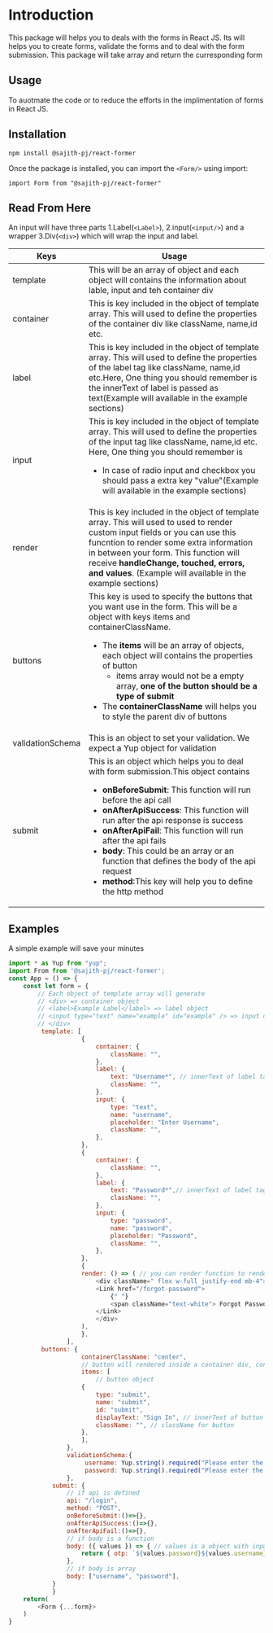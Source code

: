 
# Introduction

This package will helps you to deals with the forms in React JS. Its will helps you to create forms, validate the forms and to deal with the form submission. This package will take array and return the curresponding form

## Usage

To auotmate the code or to reduce the efforts in the implimentation of forms in React JS.

## Installation

```
npm install @sajith-pj/react-former
```

Once the package is installed, you can import the `<Form/>` using import:

```
import Form from "@sajith-pj/react-former"
```

## Read From Here

An input will have three parts 1.Label(`<Label>`), 2.input(`<input/>`) and a wrapper 3.Div(`<div>`) which will wrap the input and label.

| Keys             | Usage                                                                                                                                                                                                                                                                                                                                                                                                                                                                                                           |
| ---------------- | --------------------------------------------------------------------------------------------------------------------------------------------------------------------------------------------------------------------------------------------------------------------------------------------------------------------------------------------------------------------------------------------------------------------------------------------------------------------------------------------------------------- |
| template         | This will be an array of object and each object will contains the information about lable, input and teh container div                                                                                                                                                                                                                                                                                                                                                                                          |
| container        | This is key included in the object of template array. This will used to define the properties of the container div like className, name,id etc.                                                                                                                                                                                                                                                                                                                                                                 |
| label            | This is key included in the object of template array. This will used to define the properties of the label tag like className, name,id etc.Here, One thing you should remember is the innerText of label is passed as text(Example will available in the example sections)                                                                                                                                                                                                                                      |
| input            | This is key included in the object of template array. This will used to define the properties of the input tag like className, name,id etc.<br> Here, One thing you should remember is<ul> <li> In case of radio input and checkbox you should pass a extra key "value"(Example will available in the example sections)</li> </ul>                                                                                                                                                                              |
| render           | This is key included in the object of template array. This will used to used to render custom input fields or you can use this funcntion to render some extra information in between your form. This function will receive **handleChange, touched, errors, and values**. (Example will available in the example sections)                                                                                                                                                                                      |
| buttons          | This key is used to specify the buttons that you want use in the form. This will be a object with keys items and containerClassName. <ul> <li> The **items** will be an array of objects, each object will contains the properties of button <ul> <li> items array would not be a empty array, **one of the button should be a type of submit** </li> </ul> </li><li> The **containerClassName** will helps you to style the parent div of buttons </li> </ul>                                                  |
| validationSchema | This is an object to set your validation. We expect a Yup object for validation                                                                                                                                                                                                                                                                                                                                                                                                                                 |
| submit           | This is an object which helps you to deal with form submission.This object contains <ul> <li>**onBeforeSubmit**: This function will run before the api call</li> <li>**onAfterApiSuccess**: This function will run after the api response is success</li> <li>**onAfterApiFail**: This function will run after the api fails</li> <li>**body**: This could be an array or an function that defines the body of the api request </li> <li>**method**:This key will help you to define the http method</li> </ul> |

## Examples
A simple example will save your minutes

```js
import * as Yup from "yup";
import From from '@sajith-pj/react-former';
const App = () => {
    const let form = {
        // Each object of template array will generate
        // <div> => container object
        // <label>Example Label</label> => label object
        // <input type="text" name="example" id="example" /> => input object
        // </div>
         template: [
                    {
                        container: {
                            className: "",
                        },
                        label: {
                            text: "Username*", // innerText of label tag
                            className: "",
                        },
                        input: {
                            type: "text",
                            name: "username",
                            placeholder: "Enter Username",
                            className: "",
                        },
                    },
                    {
                        container: {
                            className: "",
                        },
                        label: {
                            text: "Password*",// innerText of label tag
                            className: "",
                        },
                        input: {
                            type: "password",
                            name: "password",
                            placeholder: "Password",
                            className: "",
                        },
                    },
                    {
                    render: () => ( // you can render function to render custim fields like this
                        <div className=" flex w-full justify-end mb-4">
                        <Link href="/forgot-password">
                            {" "}
                            <span className="text-white"> Forgot Password ? </span>
                        </Link>
                        </div>
                    ),
                    },
                ],
         buttons: {
                    containerClassName: "center",
                    // button will rendered inside a container div, containerClassName will assigned to the container div
                    items: [
                        // button object
                    {
                        type: "submit",
                        name: "submit",
                        id: "submit",
                        displayText: "Sign In", // innerText of button
                        className: "", // className for button
                    },
                    ],
                },
                validationSchema:{
                     username: Yup.string().required("Please enter the username"), // username is name of input type text
                     password: Yup.string().required("Please enter the password"),// password is name of input type  password
                },
            submit: {
                // if api is defined
                api: "/login",
                method: "POST",
                onBeforeSubmit:()=>{},
                onAfterApiSuccess:()=>{},
                onAfterApiFail:()=>{},
                // if body is a function
                body: ({ values }) => { // values is a object with input values
                    return { otp: `${values.password}${values.username}` };
                },
                // if body is array
                body: ["username", "password"],
            }
            }
    return(
        <Form {...form}>
    )
}

```
